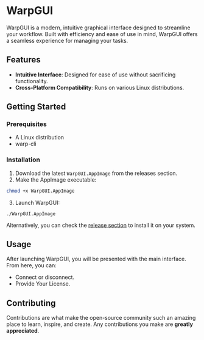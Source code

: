 # WarpGUI

WarpGUI is a modern, intuitive graphical interface designed to streamline your workflow. Built with efficiency and ease of use in mind, WarpGUI offers a seamless experience for managing your tasks.

## Features

- **Intuitive Interface**: Designed for ease of use without sacrificing functionality.
- **Cross-Platform Compatibility**: Runs on various Linux distributions.

## Getting Started

### Prerequisites

- A Linux distribution
- warp-cli

### Installation

1. Download the latest `WarpGUI.AppImage` from the releases section.
2. Make the AppImage executable:

```bash
chmod +x WarpGUI.AppImage
```
3. Launch WarpGUI:
```
./WarpGUI.AppImage
```

Alternatively, you can check the [release section](https://github.com/theguy000/warp-gui/releases/tag/Publish) to install it on your system.

## Usage

After launching WarpGUI, you will be presented with the main interface. From here, you can:

- Connect or disconnect.
- Provide Your License.
  
## Contributing

Contributions are what make the open-source community such an amazing place to learn, inspire, and create. Any contributions you make are **greatly appreciated**.
